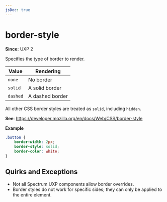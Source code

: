 ```yaml
---
jsDoc: true
---
```

# border-style

**Since:**  UXP 2

Specifies the type of border to render.

Value   | Rendering
--------|-----------
`none`  | No border
`solid` | A solid border
`dashed`| A dashed border

All other CSS border styles are treated as `solid`, including `hidden`.

**See**: https://developer.mozilla.org/en/docs/Web/CSS/border-style  

**Example**

```css
.button {
    border-width: 2px;
    border-style: solid;
    border-color: white;
}
```


## Quirks and Exceptions

* Not all Spectrum UXP components allow border overrides.
* Border styles do not work for specific sides; they can only be applied to the entire element.